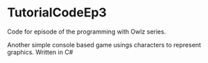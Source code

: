 # TutorialCodeEp3
Code for episode of the programming with Owlz series.

Another simple console based game usings characters to represent graphics. Written in C#
